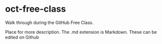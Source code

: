 oct-free-class
==============

Walk through during the GitHub Free Class.

Place for more description.  The .md extension is Markdown.  These can be edited on Github
